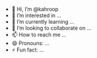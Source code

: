 - 👋 Hi, I’m @kahroop
- 👀 I’m interested in ...
- 🌱 I’m currently learning ...
- 💞️ I’m looking to collaborate on ...
- 📫 How to reach me ...
- 😄 Pronouns: ...
- ⚡ Fun fact: ...

<!---
kahroop/kahroop is a ✨ special ✨ repository because its `README.md` (this file) appears on your GitHub profile.
You can click the Preview link to take a look at your changes.
--->
